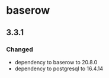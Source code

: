 # baserow

## 3.3.1

### Changed

- dependency to baserow to 20.8.0
- dependency to postgresql to 16.4.14
